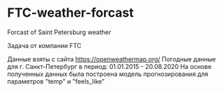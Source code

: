 # FTC-weather-forcast
Forcast of Saint Petersburg weather

Задача от компании FTC

Данные взяты с сайта https://openweathermap.org/
Погодные данные для г. Санкт-Петербург в период: 01.01.2015 - 20.08.2020
На основе полученных данных была построена модель прогнозирования для параметров "temp" и "feels_like"
